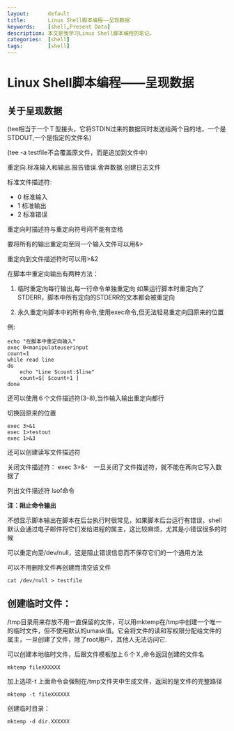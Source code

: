 ```yaml
---
layout:      default
title:       Linux Shell脚本编程——呈现数据 
keywords:    [shell,Present Data] 
description: 本文是我学习Linux Shell脚本编程的笔记。
categories:  [shell]
tags:        [shell]
---
```


# Linux Shell脚本编程——呈现数据 

## 关于呈现数据

(tee相当于一个Ｔ型接头，它将STDIN过来的数据同时发送给两个目的地，一个是STDOUT,一个是指定的文件名)

(tee -a testfile不会覆盖原文件，而是追加到文件中）

重定向.标准输入和输出.报告错误.舍弃数据.创建日志文件

标准文件描述符:

+ 0 标准输入　
+ 1 标准输出　
+ 2 标准错误

重定向时描述符与重定向符号间不能有空格

要将所有的输出重定向至同一个输入文件可以用&>

重定向到文件描述符时可以用>&2

在脚本中重定向输出有两种方法：

1. 临时重定向每行输出,每一行命令单独重定向
      如果运行脚本时重定向了STDERR，脚本中所有定向的STDERR的文本都会被重定向

2. 永久重定向脚本中的所有命令,使用exec命令,但无法轻易重定向回原来的位置

例:

    echo "在脚本中重定向输入"
    exec 0<manipulateuserinput
    count=1
    while read line
    do 
        echo "Line $count:$line"
        count=$[ $count+1 ]
    done 

还可以使用６个文件描述符(3-8),当作输入输出重定向都行

切换回原来的位置

    exec 3>&1
    exec 1>testout
    exec 1>&3

还可以创建读写文件描述符

关闭文件描述符： exec 3>&-　一旦关闭了文件描述符，就不能在再向它写入数据了

列出文件描述符 lsof命令

**注：阻止命令输出**

不想显示脚本输出在脚本在后台执行时很常见，如果脚本后台运行有错误，shell默认会通过电子邮件将它们发给进程的属主，这比较麻烦，尤其是小错误很多的时候

可以重定向至/dev/null，这是阻止错误信息而不保存它们的一个通用方法

可以不用删除文件再创建而清空该文件

    cat /dev/null > testfile

## 创建临时文件：

/tmp目录用来存放不用一直保留的文件，可以用mktemp在/tmp中创建一个唯一的临时文件，但不使用默认的umask值。它会将文件的读和写权限分配给文件的属主，一旦创建了文件，除了root用户，其他人无法访问它.

可以创建本地临时文件，后跟文件模板加上６个Ｘ,命令返回创建的文件名

    mktemp fileXXXXXX

加上选项-t 上面命令会强制在/tmp文件夹中生成文件，返回的是文件的完整路径

    mktemp -t fileXXXXXX

创建临时目录：

    mktemp -d dir.XXXXXX
